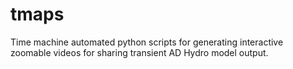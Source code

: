 # tmaps
Time machine automated python scripts for generating interactive zoomable videos for sharing transient AD Hydro model output.
